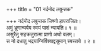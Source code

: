 +++
title = "01 नर्दमोद लवुन्तक"

+++
नर्दमोद लवुन्तक जिष्णो हापराजितः।  
अमुं भ्रूणान्यर्पय स्वयं पाशं न्यायति॥ १ ॥  
असुरैतु सहक्रतुरात्मा प्राणो अथो बलम्।  
स नो दधातु भद्रयाग्निर्विश्वाद्वसुमान् स्वस्तये ॥ २ ॥